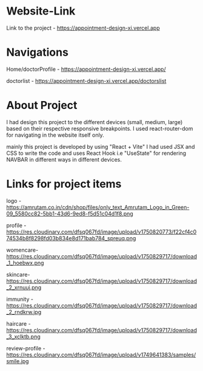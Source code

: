 # Website-Link

Link to the project - https://appointment-design-xi.vercel.app

# Navigations

Home/doctorProfile - https://appointment-design-xi.vercel.app/

doctorlist - https://appointment-design-xi.vercel.app/doctorslist

# About Project

I had design this project to the different devices (small, medium, large) based on their respective responsive breakpoints.
I used react-router-dom for navigating in the website itself only.

mainly this project is developed by using "React + Vite" 
I had used JSX and CSS to write the code and uses React Hook i.e "UseState" for rendering NAVBAR in different ways in different devices.


# Links for project items

logo - https://amrutam.co.in/cdn/shop/files/only_text_Amrutam_Logo_in_Green-09_5580cc82-5bb1-43d6-9ed8-f5d51c04d1f8.png

profile - https://res.cloudinary.com/dfsq067fd/image/upload/v1750820773/f22cf4c074534b8f8298fd03b834e8d171bab784_spreuq.png

womencare- https://res.cloudinary.com/dfsq067fd/image/upload/v1750829717/download_1_hoebwx.png

skincare- https://res.cloudinary.com/dfsq067fd/image/upload/v1750829717/download_2_xrnuuj.png

immunity - https://res.cloudinary.com/dfsq067fd/image/upload/v1750829717/download_2_rndkrw.jpg

haircare - https://res.cloudinary.com/dfsq067fd/image/upload/v1750829717/download_3_xclktb.png

review-profile - https://res.cloudinary.com/dfsq067fd/image/upload/v1749641383/samples/smile.jpg
